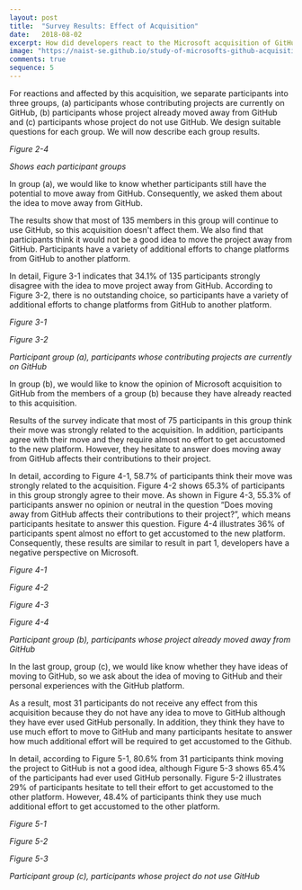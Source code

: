 ```yaml
---
layout: post
title:  "Survey Results: Effect of Acquisition"
date:   2018-08-02
excerpt: How did developers react to the Microsoft acquisition of GitHub?
image: "https://naist-se.github.io/study-of-microsofts-github-acquisition/images/chart/2-4.png"
comments: true
sequence: 5
---
```


<script src="https://ajax.googleapis.com/ajax/libs/jquery/3.3.1/jquery.min.js"></script>
<script src="https://code.highcharts.com/highcharts.js"></script>
<script src="https://code.highcharts.com/modules/exporting.js"></script>
<script src="https://code.highcharts.com/modules/export-data.js"></script>
<link rel="stylesheet" href="{{ "/assets/css/grid.css" | absolute_url }}">
<link rel="stylesheet" href="{{ "/assets/css/table.css" | absolute_url }}">
<link rel="stylesheet" href="{{ "/assets/css/chart.css" | absolute_url }}">

<script src="{{ "/assets/js/chart/03.js" | absolute_url }}"></script>

<div id="content"> 
  <p>For reactions and affected by this acquisition, we separate participants into three groups, (a) participants whose contributing projects are currently on GitHub, (b) participants whose project already moved away from GitHub and (c)  participants whose project do not use GitHub.  We design suitable questions for each group. We will now describe each group results.</p> 
  <div class="chart" id="2-4"></div>
  <p id="chart-des"><i>Figure 2-4</i></p>
  <p id="chart-des"><i>Shows each participant groups</i></p>
  <p>In group (a), we would like to know whether participants still have the potential to move away from GitHub. Consequently, we asked them about the idea to move away from GitHub.</p>
  <p>The results show that most of 135 members in this group will continue to use GitHub, so this acquisition doesn't affect them. We also find that participants think it would not be a good idea to move the project away from GitHub. Participants have a variety of additional efforts to change platforms from GitHub to another platform.</p>
  <p>In detail, Figure 3-1 indicates that 34.1% of 135 participants strongly disagree with the idea to move project away from GitHub. According to Figure 3-2, there is no outstanding choice, so participants have a variety of additional efforts to change platforms from GitHub to another platform.</p>
  <div class="grid-container">
    <div class="row">
      <div class="col-6">
        <div class="chart" id="3-1"></div>
        <p id="chart-des"><i>Figure 3-1</i></p>
      </div>
      <div class="col-6">
        <div class="chart" id="3-2"></div>
        <p id="chart-des"><i>Figure 3-2</i></p>
      </div>
    </div>
  </div>
  <p id="chart-des"><i>Participant group (a), participants whose contributing projects are currently on GitHub</i></p>
  <div class="spacer"></div>

  <p>In group (b), we would like to know the opinion of Microsoft acquisition to GitHub from the members of a group (b) because they have already reacted to this acquisition.</p>
  <p>Results of the survey indicate that most of 75 participants in this group think their move was strongly related to the acquisition. In addition, participants agree with their move and they require almost no effort to get accustomed to the new platform. However, they hesitate to answer does moving away from GitHub affects their contributions to their project. </p>
  <p>In detail, according to Figure 4-1, 58.7% of participants think their move was strongly related to the acquisition. Figure 4-2 shows 65.3% of participants in this group strongly agree to their move.  As shown in Figure 4-3, 55.3% of participants answer no opinion or neutral in the question “Does moving away from GitHub affects their contributions to their project?”, which means participants hesitate to answer this question. Figure 4-4 illustrates 36% of participants spent almost no effort to get accustomed to the new platform. Consequently, these results are similar to result in part 1, developers have a negative perspective on Microsoft.</p>
  <div class="grid-container">
    <div class="row">
      <div class="col-6">
        <div class="chart" id="4-1"></div>
        <p id="chart-des"><i>Figure 4-1</i></p>
      </div>
      <div class="col-6">
        <div class="chart" id="4-2"></div>
        <p id="chart-des"><i>Figure 4-2</i></p>
      </div>
    </div>
    <div class="row">
      <div class="col-6">
        <div class="chart" id="4-3"></div>
        <p id="chart-des"><i>Figure 4-3</i></p>
      </div>
      <div class="col-6">
        <div class="chart" id="4-4"></div>
        <p id="chart-des"><i>Figure 4-4</i></p>
      </div>
    </div>
  </div>
  <p id="chart-des"><i>Participant group (b), participants whose project already moved away from GitHub</i></p>
  <div class="spacer"></div>

  <p>In the last group, group (c), we would like know whether they have ideas of moving to GitHub, so we ask about the idea of moving to GitHub and their personal experiences with the GitHub platform.</p>
  <p>As a result, most 31 participants do not receive any effect from this acquisition because they do not have any idea to move to GitHub although they have ever used GitHub personally. In addition, they think they have to use much effort to move to GitHub and many participants hesitate to answer how much additional effort will be required to get accustomed to the Github.</p>
  <p>In detail, according to Figure 5-1, 80.6% from 31 participants think moving the project to GitHub is not a good idea, although Figure 5-3 shows 65.4% of the participants had ever used GitHub personally. Figure 5-2 illustrates 29% of participants hesitate to tell their effort to get accustomed to the other platform. However, 48.4% of participants think they use much additional effort to get accustomed to the other platform.</p>
  <div class="grid-container">
    <div class="row">
      <div class="col-6">
        <div class="chart" id="5-1"></div>
        <p id="chart-des"><i>Figure 5-1</i></p>
      </div>
      <div class="col-6">
        <div class="chart" id="5-2"></div>
        <p id="chart-des"><i>Figure 5-2</i></p>
      </div>
    </div>
    <div class="row">
      <div class="col-3" style="min-width:300px;"></div> 
      <div class="col-6">
        <div class="chart" id="5-3"></div>
        <p id="chart-des"><i>Figure 5-3</i></p>
      </div>
      <div class="col-3" style="min-width:300px;"></div>
    </div>
  </div>
  <p id="chart-des"><i>Participant group (c), participants whose project do not use GitHub</i></p>  
</div>
